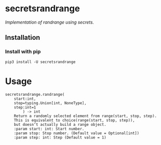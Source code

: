 # secretsrandrange
*Implementation of randrange using secrets.*

## Installation
### Install with pip
```
pip3 install -U secretsrandrange
```

# Usage
```
secretsrandrange.randrange(
	start:int,
	stop=typing.Union[int, NoneType],
	step:int=1
		) -> int
    Return a randomly selected element from range(start, stop, step).
    This is equivalent to choice(range(start, stop, step)),
    but doesn’t actually build a range object.
    :param start: int: Start number.
    :param stop: Stop number. (Default value = Optional[int])
    :param step: int: Step (Default value = 1)
```
